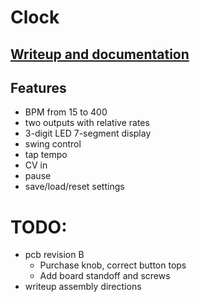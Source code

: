 # Clock

## [Writeup and documentation](https://rabid.audio/projects/synth/clk/)

## Features

- BPM from 15 to 400
- two outputs with relative rates
- 3-digit LED 7-segment display
- swing control
- tap tempo
- CV in
- pause
- save/load/reset settings

# TODO:

- pcb revision B
  - Purchase knob, correct button tops
  - Add board standoff and screws
- writeup assembly directions
